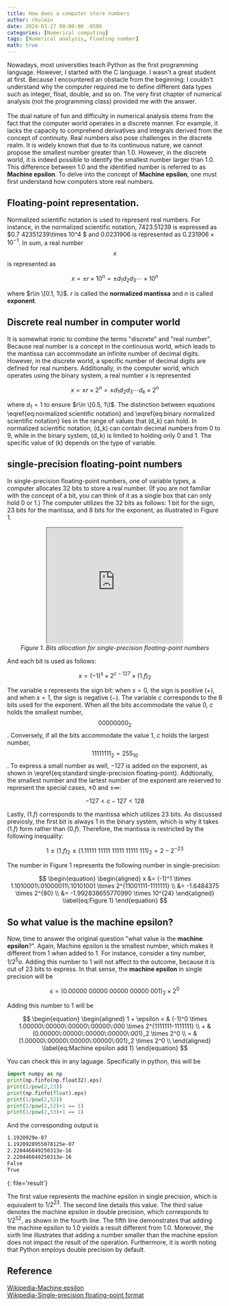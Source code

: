 ```yaml
---
title: How does a computer store numbers
author: chulmin
date: 2024-03-27 00:00:00 -0500
categories: [Numerical computing]
tags: [Numerical analysis, Floating number]
math: true
---
```


Nowadays, most universities teach Python as the first programming language. However, I started with the C language. I wasn't a great student at first. Because I encountered an obstacle from the beginning: I couldn't understand why the computer required me to define different data types such as integer, float, double, and so on. The very first chapter of numerical analysis (not the programming class) provided me with the answer.
<br>
<br>
The dual nature of fun and difficulty in numerical analysis stems from the fact that the computer world operates in a discrete manner. For example, it lacks the capacity to comprehend derivatives and integrals derived from the concept of continuity. Real numbers also pose challenges in the discrete realm. It is widely known that due to its continuous nature, we cannot propose the smallest number greater than 1.0. However, in the discrete world, it is indeed possible to identify the smallest number larger than 1.0. This difference between 1.0 and the identified number is referred to as **Machine epsilon**. To delve into the concept of **Machine epsilon**, one must first understand how computers store real numbers.


## Floating-point representation.
Normalized scientific notation is used to represent real numbers. For instance, in the normalized scientific notation, $7423.51239$ is expressed as $0.7 42351239\times 10^4 $ and $0.0231906$ is represented as $0.231906 \times 10^{-1}$. In sum, a real number $$x$$ is represented as

$$ 
\begin{equation}
  x = \pm r \times 10^n = \pm d_1 d_2 d_3 \cdots \times 10^n
  \label{eq:normalized scientific notation}
\end{equation}
$$

where $r\in \[0.1, 1\)$. $r$ is called the **normalized mantissa** and $n$ is called **exponent**.

## Discrete real number in computer world
It is somewhat ironic to combine the terms "discrete" and "real number". Because real number is a concept in the continuous world, which leads to the mantissa can accommodate an infinite number of decimal digits. However, in the discrete world, a specific number of decimal digits are defined for real numbers. Additionally, in the computer world, which operates using the binary system, a real number $x$ is represented 

$$ 
\begin{equation}
  x = \pm r \times 2^n = \pm d_1 d_2 d_3 \cdots d_k \times 2^n
  \label{eq:binary normalized scientific notation}
\end{equation}
$$

where $d_1 = 1$ to ensure $r\in \[0.5, 1\)$. The distinction between equations \eqref{eq:normalized scientific notation} and \eqref{eq:binary normalized scientific notation} lies in the range of values that (d_k) can hold. In normalized scientific notation, (d_k) can contain decimal numbers from 0 to 9, while in the binary system, (d_k) is limited to holding only 0 and 1. The specific value of (k) depends on the type of variable.

## single-precision floating-point numbers
In single-precision floating-point numbers, one of variable types, a computer allocates 32 bits to store a real number. (If you are not familiar with the concept of a bit, you can think of it as a single box that can only hold 0 or 1.) The computer utilizes the 32 bits as follows: 1 bit for the sign, 23 bits for the mantissa, and 8 bits for the exponent, as illustrated in Figure 1.
<br>
<p align="center">
<iframe src="https://drive.google.com/file/d/17IGFsI6orJkgUxVLLqhd5NVqIfe10B41/preview" width=" 318" height="269" allow="autoplay"></iframe>
  <br>
  <em>Figure 1. Bits allocation for single-precision floating-point numbers</em>
</p>

And each bit is used as follows:

$$ 
\begin{equation}
  x = (-1)^s \times 2^{c-127} \times (1.f)_{2}
  \label{eq:standard single-precision floating-point}
\end{equation}
$$

The variable $s$ represents the sign bit: when $s = 0$, the sign is positive ($+$), and when $s = 1$, the sign is negative ($-$). The variable $c$ corresponds to the 8 bits used for the exponent. When all the bits accommodate the value $0$, $c$ holds the smallest number, $$00000000_{2}$$. Conversely, if all the bits accommodate the value $1$, $c$ holds the largest number, $$11111111_{2}=255_{10}$$. To express a small number as well, $-127$ is added on the exponent, as shown in \eqref{eq:standard single-precision floating-point}. Addtionally, the smallest number and the lartest number of tne exponent are reserved to represent the special cases, $\pm 0$ and $\pm \infty$:

$$ 
\begin{equation}
  -127 < c-127 < 128
  \label{eq:exponent}
\end{equation}
$$

Lastly, $(1.f)$ corresponds to the mantissa which utilizes 23 bits. As discussed previosly, the first bit is always $1$ in the binary system, which is why it takes $(1.f)$ form rather than $(0.f)$. Therefore, the mantissa is restricted by the following inequality:

$$ 
\begin{equation}
  1 \le (1.f)_{2} \le (1.11111\:11111\:11111\:11111\:111)_2 = 2 - 2^{-23}
  \label{eq:mantissa}
\end{equation}
$$

The number in Figure 1 represents the following number in single-precision:

$$ 
\begin{equation}
  \begin{aligned}
  x &= (-1)^1 \times 1.1010001\:01000011\:10101001 \times 2^{11001111-1111111} \\
    &= -1.6484375 \times 2^{80} \\
    &= -1.992838655770990 \times 10^{24}
  \end{aligned}
  \label{eq:Figure 1}
\end{equation}
$$

## So what value is the **machine epsilon**? 
Now, time to answer the original question "what value is the **machine epsilon**?". Again, Machine epsilon is the smallest number, which makes it different from $1$ when added to $1$. For instance, consider a tiny number, $1/2^5o$. Adding this number to $1$ will not affect to the outcome, because it is out of 23 bits to express. In that sense, the **machine epsilon** in single precision will be

$$ 
\begin{equation}
  \epsilon = (0.00000\:00000\:00000\:00000\:001)_2 \times 2^0
  \label{eq:Machine epsilon}
\end{equation}
$$

Adding this number to 1 will be

$$ 
\begin{equation}
  \begin{aligned}
   1 + \epsilon = & (-1)^0 \times 1.00000\:00000\:00000\:00000\:000 \times 2^{1111111-1111111} \\  
                + & (0.00000\:00000\:00000\:00000\:001)_2 \times 2^0 \\
                = & (1.00000\:00000\:00000\:00000\:001)_2 \times 2^0 \\
  \end{aligned}
  \label{eq:Machine epsilon add 1}
\end{equation}
$$

You can check this in any laguage. Specifically in python, this will be

```python 
import numpy as np
print(np.finfo(np.float32).eps)
print(1/pow(2,23))
print(np.finfo(float).eps)
print(1/pow(2,52))
print(1/pow(2,52)+1 == 1)
print(1/pow(2,53)+1 == 1)
```
And the corresponding output is 

```bash 
1.1920929e-07
1.1920928955078125e-07
2.220446049250313e-16
2.220446049250313e-16
False
True
```
{: file='result'}

The first value represents the machine epsilon in single precision, which is equivalent to $1/2^{23}$. The second line details this value. The third value denotes the machine epsilon in double precision, which corresponds to $1/2^{52}$, as shown in the fourth line. The fifth line demonstrates that adding the machine epsilon to $1.0$ yields a result different from $1.0$. Moreover, the sixth line illustrates that adding a number smaller than the machine epsilon does not impact the result of the operation. Furthermore, it is worth noting that Python employs double precision by default.

## Reference
[Wikipedia-Machine epsilon](https://en.wikipedia.org/wiki/Machine_epsilon)<br>
[Wikipedia-Single-precision floating-point format](https://en.wikipedia.org/wiki/Single-precision_floating-point_format)<br>


